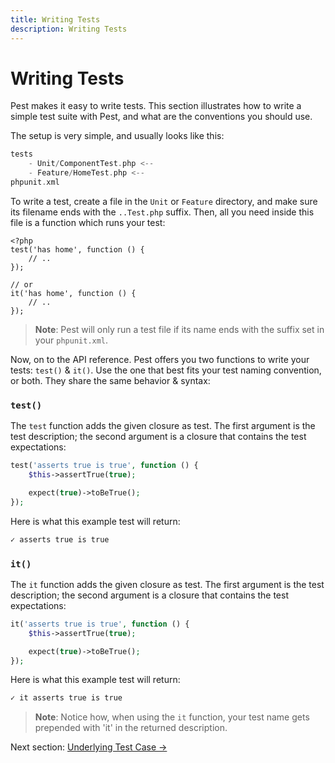 ```yaml
---
title: Writing Tests
description: Writing Tests
---
```


# Writing Tests

Pest makes it easy to write tests. This section illustrates how to write
a simple test suite with Pest, and what are the conventions you should use.

The setup is very simple, and usually looks like this:

```php
tests
    - Unit/ComponentTest.php <--
    - Feature/HomeTest.php <--
phpunit.xml
```

To write a test, create a file in the `Unit` or `Feature` directory,
and make sure its filename ends with the `..Test.php` suffix.
Then, all you need inside this file is a function which runs your test:

```
<?php
test('has home', function () {
    // ..
});

// or
it('has home', function () {
    // ..
});
```

> **Note**: Pest will only run a test file if its name ends with the suffix set in your `phpunit.xml`.


Now, on to the API reference. Pest offers you two functions to write your tests: `test()` & `it()`.
Use the one that best fits your test naming convention, or both. They share the same behavior & syntax:

### `test()`

The `test` function adds the given closure as test. The first argument is the test
description; the second argument is a closure that contains the test expectations:

```php
test('asserts true is true', function () {
    $this->assertTrue(true);

    expect(true)->toBeTrue();
});
```

Here is what this example test will return:
```bash
✓ asserts true is true
```

### `it()`

The `it` function adds the given closure as test. The first argument is the test
description; the second argument is a closure that contains the test expectations:

```php
it('asserts true is true', function () {
    $this->assertTrue(true);

    expect(true)->toBeTrue();
});
```

Here is what this example test will return:
```bash
✓ it asserts true is true
```

> **Note**: Notice how, when using the `it` function, your test name gets prepended with 'it' in the 
returned description.

Next section: [Underlying Test Case →](/docs/underlying-test-case)
